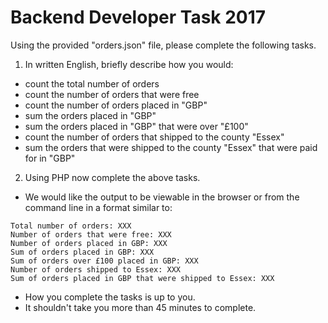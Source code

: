 # Backend Developer Task 2017

Using the provided "orders.json" file, please complete the following tasks.

1. In written English, briefly describe how you would:
  - count the total number of orders
  - count the number of orders that were free
  - count the number of orders placed in "GBP"
  - sum the orders placed in "GBP"
  - sum the orders placed in "GBP" that were over "£100"
  - count the number of orders that shipped to the county "Essex"
  - sum the orders that were shipped to the county "Essex" that were paid for in "GBP"

2. Using PHP now complete the above tasks.
  - We would like the output to be viewable in the browser or from the command line in a format similar to:
```
Total number of orders: XXX
Number of orders that were free: XXX
Number of orders placed in GBP: XXX
Sum of orders placed in GBP: XXX
Sum of orders over £100 placed in GBP: XXX
Number of orders shipped to Essex: XXX
Sum of orders placed in GBP that were shipped to Essex: XXX
```
  - How you complete the tasks is up to you.
  - It shouldn't take you more than 45 minutes to complete.
